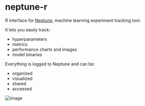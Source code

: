 # neptune-r

R interface for [Neptune](http://neptune.ai/), machine learning experiment tracking tool.

It lets you easily track:
* hyperparameters
* metrics
* performance charts and images
* model binaries

Everything is logged to Neptune and can be:
* organized
* visualized
* shared 
* accessed 

![image](https://i0.wp.com/neptune.ai/wp-content/uploads/Screenshot-2020-02-18-at-15.43.23.png?resize=1024%2C892&ssl=1)
